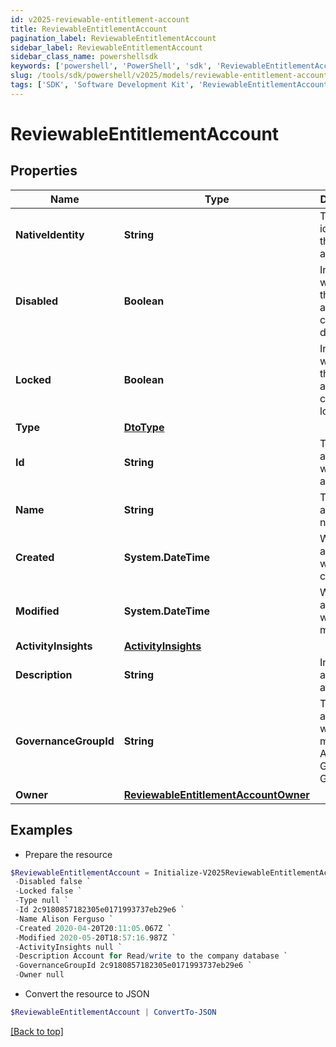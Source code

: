 ```yaml
---
id: v2025-reviewable-entitlement-account
title: ReviewableEntitlementAccount
pagination_label: ReviewableEntitlementAccount
sidebar_label: ReviewableEntitlementAccount
sidebar_class_name: powershellsdk
keywords: ['powershell', 'PowerShell', 'sdk', 'ReviewableEntitlementAccount', 'V2025ReviewableEntitlementAccount'] 
slug: /tools/sdk/powershell/v2025/models/reviewable-entitlement-account
tags: ['SDK', 'Software Development Kit', 'ReviewableEntitlementAccount', 'V2025ReviewableEntitlementAccount']
---
```



# ReviewableEntitlementAccount

## Properties

Name | Type | Description | Notes
------------ | ------------- | ------------- | -------------
**NativeIdentity** | **String** | The native identity for this account | [optional] 
**Disabled** | **Boolean** | Indicates whether this account is currently disabled | [optional] [default to $false]
**Locked** | **Boolean** | Indicates whether this account is currently locked | [optional] [default to $false]
**Type** | [**DtoType**](dto-type) |  | [optional] 
**Id** | **String** | The id associated with the account | [optional] 
**Name** | **String** | The account name | [optional] 
**Created** | **System.DateTime** | When the account was created | [optional] 
**Modified** | **System.DateTime** | When the account was last modified | [optional] 
**ActivityInsights** | [**ActivityInsights**](activity-insights) |  | [optional] 
**Description** | **String** | Information about the account | [optional] 
**GovernanceGroupId** | **String** | The id associated with the machine Account Governance Group | [optional] 
**Owner** | [**ReviewableEntitlementAccountOwner**](reviewable-entitlement-account-owner) |  | [optional] 

## Examples

- Prepare the resource
```powershell
$ReviewableEntitlementAccount = Initialize-V2025ReviewableEntitlementAccount  -NativeIdentity CN=Alison Ferguso `
 -Disabled false `
 -Locked false `
 -Type null `
 -Id 2c9180857182305e0171993737eb29e6 `
 -Name Alison Ferguso `
 -Created 2020-04-20T20:11:05.067Z `
 -Modified 2020-05-20T18:57:16.987Z `
 -ActivityInsights null `
 -Description Account for Read/write to the company database `
 -GovernanceGroupId 2c9180857182305e0171993737eb29e6 `
 -Owner null
```

- Convert the resource to JSON
```powershell
$ReviewableEntitlementAccount | ConvertTo-JSON
```


[[Back to top]](#) 

